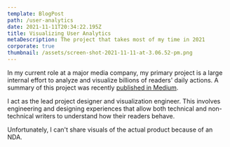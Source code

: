 ```yaml
---
template: BlogPost
path: /user-analytics
date: 2021-11-11T20:34:22.195Z
title: Visualizing User Analytics
metaDescription: The project that takes most of my time in 2021
corporate: true
thumbnail: /assets/screen-shot-2021-11-11-at-3.06.52-pm.png
---
```

In my current role at a major media company, my primary project is a large internal effort to analyze and visualize billions of readers' daily actions. A summary of this project was recently [published in Medium](https://medium.com/the-wall-street-journal/the-story-behind-wsjs-new-data-pipeline-for-audience-analytics-c6aa32dabd3e).

I act as the lead project designer and visualization engineer. This involves engineering and designing experiences that allow both technical and non-technical writers to understand how their readers behave.

Unfortunately, I can't share visuals of the actual product because of an NDA.